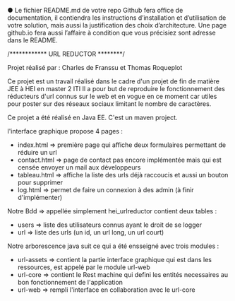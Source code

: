 ●	Le fichier README.md de votre repo Github fera office de documentation, il contiendra les instructions d’installation et d’utilisation de votre solution, mais aussi la justification des choix d’architecture. Une page github.io fera aussi l’affaire à condition que vous précisiez sont adresse dans le README. 

/************ URL REDUCTOR ********/

Projet réalisé par : Charles de Franssu et Thomas Roqueplot

Ce projet est un travail réalisé dans le cadre d'un projet de fin de matière JEE à HEI en master 2 ITI
Il a pour but de reproduire le fonctionnement des réducteurs d'url connus sur le web et en vogue en ce moment car utiles pour poster sur des réseaux sociaux limitant le nombre de caractères.

Ce projet a été réalisé en Java EE.
C'est un maven project.

l'interface graphique propose 4 pages :

- index.html => première page qui affiche deux formulaires permettant de réduire un url
- contact.html => page de contact pas encore implémentée mais qui est censée envoyer un mail aux développeurs
- tableau.html => affiche la liste des urls déjà raccoucis et aussi un bouton pour supprimer
- log.html => permet de faire un connexion à des admin (à finir d'implémenter)


Notre Bdd => appellée simplement hei_urlreductor contient deux tables :

- users => liste des utilisateurs connus ayant le droit de se logger
- url => liste des urls (un id, un url long, un url court)

Notre arborescence java suit ce qui a été ensseigné avec trois modules :

- url-assets => contient la partie interface graphique qui est dans les ressources, est appelé par le module url-web
- url-core => contient le Rest machine qui defini les entités necessaires au bon fonctionnement de l'application 
- url-web => rempli l'interface en collaboration avec le url-core

